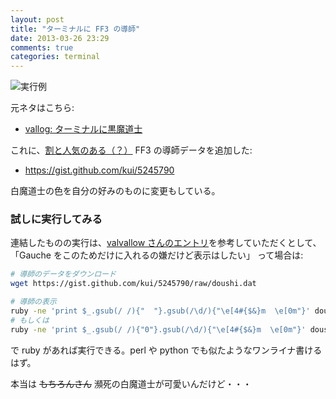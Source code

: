 ```yaml
---
layout: post
title: "ターミナルに FF3 の導師"
date: 2013-03-26 23:29
comments: true
categories: terminal
---
```


![実行例](/assets/2013/03/doushi.png)

元ネタはこちら:

* [vallog: ターミナルに黒魔道士][origin]

これに、[割と人気のある（？）][1] FF3 の導師データを追加した: 

* <https://gist.github.com/kui/5245790>

白魔道士の色を自分の好みのものに変更もしている。

[1]: https://www.google.co.jp/search?q=%22%E5%B0%8E%E5%B8%AB%E5%A4%9A%E7%99%BA%E3%83%86%E3%83%AD%22

### 試しに実行してみる

連結したものの実行は、[valvallow さんのエントリ][origin]を参考していただくとして、
「Gauche をこのためだけに入れるの嫌だけど表示はしたい」
って場合は:

```sh
# 導師のデータをダウンロード
wget https://gist.github.com/kui/5245790/raw/doushi.dat

# 導師の表示
ruby -ne 'print $_.gsub(/ /){"  "}.gsub(/\d/){"\e[4#{$&}m  \e[0m"}' dousi.dat
# もしくは
ruby -ne 'print $_.gsub(/ /){"0"}.gsub(/\d/){"\e[4#{$&}m  \e[0m"}' dousi.dat
```

で ruby があれば実行できる。perl や python でも似たようなワンライナ書けるはず。

本当は <s>もちろんさん</s> 瀕死の白魔道士が可愛いんだけど・・・


[origin]: http://valvallow.blogspot.jp/2013/03/blog-post.html "vallog: ターミナルに黒魔道士"
